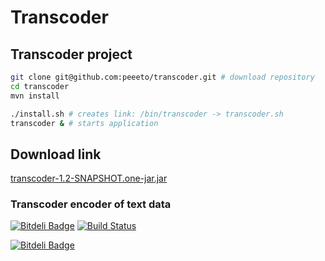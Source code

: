 # Transcoder

## Transcoder project

```bash
git clone git@github.com:peeeto/transcoder.git # download repository
cd transcoder
mvn install

./install.sh # creates link: /bin/transcoder -> transcoder.sh
transcoder & # starts application
```

## Download link

[transcoder-1.2-SNAPSHOT.one-jar.jar](https://drone.io/bitbucket.org/peeeto/transcoder/files/target/transcoder-1.2-SNAPSHOT.one-jar.jar)

### Transcoder encoder of text data

[![Bitdeli Badge](https://d2weczhvl823v0.cloudfront.net/peeeto/transcoder/trend.png)](https://bitdeli.com/free "Bitdeli Badge")
[![Build Status](https://drone.io/bitbucket.org/peeeto/transcoder/status.png)](https://drone.io/bitbucket.org/peeeto/transcoder/latest)



[![Bitdeli Badge](https://d2weczhvl823v0.cloudfront.net/peeeto/transcoder/trend.png)](https://bitdeli.com/free "Bitdeli Badge")

